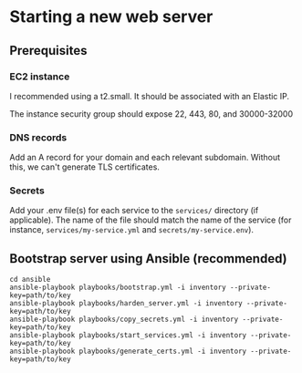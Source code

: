 # Starting a new web server

## Prerequisites

### EC2 instance

I recommended using a t2.small. It should be associated with an Elastic IP.

The instance security group should expose 22, 443, 80, and 30000-32000


### DNS records
Add an A record for your domain and each relevant subdomain. Without this, we can't generate TLS certificates.

### Secrets
Add your .env file(s) for each service to the `services/` directory (if applicable). The name of the file should match the name of the service (for instance, `services/my-service.yml` and `secrets/my-service.env`).


## Bootstrap server using Ansible (recommended)
```
cd ansible
ansible-playbook playbooks/bootstrap.yml -i inventory --private-key=path/to/key
ansible-playbook playbooks/harden_server.yml -i inventory --private-key=path/to/key
ansible-playbook playbooks/copy_secrets.yml -i inventory --private-key=path/to/key
ansible-playbook playbooks/start_services.yml -i inventory --private-key=path/to/key
ansible-playbook playbooks/generate_certs.yml -i inventory --private-key=path/to/key
```